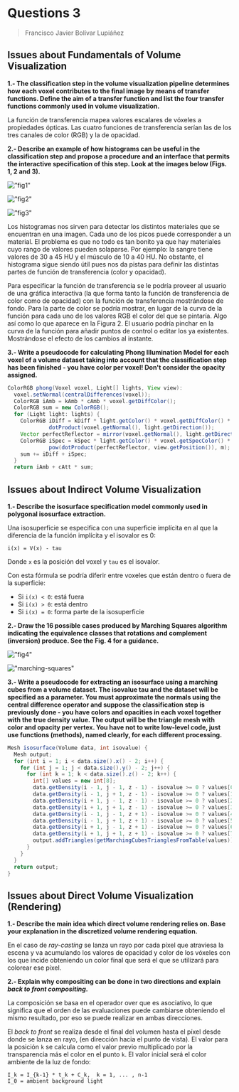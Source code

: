 # Questions 3

> Francisco Javier Bolívar Lupiáñez

## Issues about Fundamentals of Volume Visualization

**1.- The classification step in the volume visualization pipeline determines how each voxel contributes to the final image by means of transfer functions. Define the aim of a transfer function and list the four transfer functions commonly used in volume visualization.**

La función de transferencia mapea valores escalares de vóxeles a propiedades ópticas. Las cuatro funciones de transferencia serían las de los tres canales de color (RGB) y la de opacidad.

**2.- Describe an example of how histograms can be useful in the classification step and propose a procedure and an interface that permits the interactive specification of this step. Look at the images below (Figs. 1, 2 and 3).**

!["fig1"](img/questions3/1.2/fig1.png)

!["fig2"](img/questions3/1.2/fig2.png)

!["fig3"](img/questions3/1.2/fig3.png)

Los histogramas nos sirven para detectar los distintos materiales que se encuentran en una imagen. Cada uno de los picos puede corresponder a un material. El problema es que no todo es tan bonito ya que hay materiales cuyo rango de valores pueden solaparse. Por ejemplo: la sangre tiene valores de 30 a 45 HU y el músculo de 10 a 40 HU. No obstante, el histograma sigue siendo útil pues nos da pistas para definir las distintas partes de función de transferencia (color y opacidad).

Para especificar la función de transferencia se le podría proveer al usuario de una gráfica interactiva (la que forma tanto la función de transferencia de color como de opacidad) con la función de transferencia mostrándose de fondo. Para la parte de color se podría mostrar, en lugar de la curva de la función para cada uno de los valores RGB el color del que se pintaría. Algo así como lo que aparece en la Figura 2. El usuario podría pinchar en la curva de la función para añadir puntos de control o editar los ya existentes. Mostrándose el efecto de los cambios al instante.

**3.- Write a pseudocode for calculating Phong Illumination Model for each voxel of a volume dataset taking into account that the classification step has been finished - you have color per voxel! Don't consider the opacity assigned.**

```java
ColorRGB phong(Voxel voxel, Light[] lights, View view):
  voxel.setNormal(centralDifferences(voxel));
  ColorRGB iAmb = kAmb * cAmb * voxel.getDiffColor();
  ColorRGB sum = new ColorRGB();
  for (Light light: lights) {
    ColorRGB iDiff = kDiff * light.getColor() * voxel.getDiffColor() * 
             dotProduct(voxel.getNormal(), light.getDirection());
    Vector perfectReflector = mirror(voxel.getNormal(), light.getDirection());
    ColorRGB iSpec = kSpec * light.getColor() * voxel.getSpecColor() * 
             pow(dotProduct(perfectReflector, view.getPosition()), m);
    sum += iDiff + iSpec;
  }
  return iAmb + cAtt * sum;
```

## Issues about Indirect Volume Visualization

**1.- Describe the isosurface specification model commonly used in polygonal isosurface extraction.**

Una isosuperficie se especifica con una superficie implícita en al que la diferencia de la función implícita y el isovalor es 0:

```
i(x) = V(x) - tau
```

Donde `x` es la posición del voxel y `tau` es el isovalor.

Con esta fórmula se podría diferir entre voxeles que están dentro o fuera de la superficie:

- Si `i(x) < 0`: está fuera
- Si `i(x) > 0`: está dentro
- Si `i(x) = 0`: forma parte de la isosuperficie

**2.- Draw the 16 possible cases produced by Marching Squares algorithm indicating the equivalence classes that rotations and complement (inversion) produce. See the Fig. 4 for a guidance.**

!["fig4"](img/questions3/2.2/fig4.png)

!["marching-squares"](img/questions3/2.2/marching-squares.png)

**3.- Write a pseudocode for extracting an isosurface using a marching cubes from a volume dataset. The isovalue tau and the dataset will be specified as a parameter. You must approximate the normals using the central difference operator and suppose the classification step is previously done - you have colors and opacities in each voxel together with the true density value. The output will be the triangle mesh with color and opacity per vertex. You have not to write low-level code, just use functions (methods), named clearly, for each different processing.**

```java
Mesh isosurface(Volume data, int isovalue) {
  Mesh output;
  for (int i = 1; i < data.size().x() - 2; i++) {
    for (int j = 1; j < data.size().y() - 2; j++) {
      for (int k = 1; k < data.size().z() - 2; k++) {
        int[] values = new int[8];
        data.getDensity(i - 1, j - 1, z - 1) - isovalue >= 0 ? values[0] = 1 : values[0] = 0;
        data.getDensity(i - 1, j + 1, z - 1) - isovalue >= 0 ? values[1] = 1 : values[1] = 0;
        data.getDensity(i + 1, j - 1, z - 1) - isovalue >= 0 ? values[2] = 1 : values[2] = 0;
        data.getDensity(i + 1, j + 1, z - 1) - isovalue >= 0 ? values[3] = 1 : values[3] = 0;
        data.getDensity(i - 1, j - 1, z + 1) - isovalue >= 0 ? values[4] = 1 : values[4] = 0;
        data.getDensity(i - 1, j + 1, z + 1) - isovalue >= 0 ? values[5] = 1 : values[5] = 0;
        data.getDensity(i + 1, j - 1, z + 1) - isovalue >= 0 ? values[6] = 1 : values[6] = 0;
        data.getDensity(i + 1, j + 1, z + 1) - isovalue >= 0 ? values[7] = 1 : values[7] = 0;
        output.addTriangles(getMarchingCubesTrianglesFromTable(values));
      }
    }
  }
  return output;
}
```

## Issues about Direct Volume Visualization (Rendering)

**1.- Describe the main idea which direct volume rendering relies on. Base your explanation in the discretized volume rendering equation.**

En el caso de *ray-casting* se lanza un rayo por cada píxel que atraviesa la escena y va acumulando los valores de opacidad y color de los vóxeles con los que incide obteniendo un color final que será el que se utilizará para colorear ese píxel.

**2.- Explain why compositing can be done in two directions and explain *back to front compositing*.**

La composición se basa en el operador over que es asociativo, lo que significa que el orden de las evaluaciones puede cambiarse obteniendo el mismo resultado, por eso se puede realizar en ambas direcciones.

El *back to front* se realiza desde el final del volumen hasta el píxel desde donde se lanza en rayo, (en dirección hacia el punto de vista). El valor para la posición `k` se calcula como el valor previo multiplicado por la transparencia más el color en el punto `k`. El valor inicial será el color ambiente de la luz de fondo:

```
I_k = I_{k-1} * t_k + C_k,  k = 1, ... , n-1
I_0 = ambient background light
```